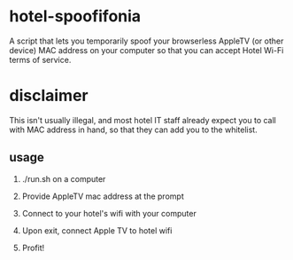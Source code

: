 # hotel-spoofifonia
A script that lets you temporarily spoof your browserless AppleTV (or other device) MAC address on your computer so that you can accept Hotel Wi-Fi terms of service.

# disclaimer
This isn't usually illegal, and most hotel IT staff already expect you to call with MAC address in hand, so that they can add you to the whitelist.

## usage
1) ./run.sh on a computer

2) Provide AppleTV mac address at the prompt

3) Connect to your hotel's wifi with your computer

4) Upon exit, connect Apple TV to hotel wifi

5) Profit!
